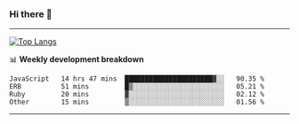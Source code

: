 ### Hi there 👋

-------
[![Top Langs](https://github-readme-stats.vercel.app/api/top-langs/?username=ashish-r)](https://github.com/anuraghazra/github-readme-stats)

📊 **Weekly development breakdown**
<!--START_SECTION:waka-->

```text
JavaScript   14 hrs 47 mins  ██████████████████████▓░░   90.35 %
ERB          51 mins         █▒░░░░░░░░░░░░░░░░░░░░░░░   05.21 %
Ruby         20 mins         ▓░░░░░░░░░░░░░░░░░░░░░░░░   02.12 %
Other        15 mins         ▒░░░░░░░░░░░░░░░░░░░░░░░░   01.56 %
```

<!--END_SECTION:waka-->
-------

<!--
**ashish-r/ashish-r** is a ✨ _special_ ✨ repository because its `README.md` (this file) appears on your GitHub profile.

Here are some ideas to get you started:

- 🔭 I’m currently working on ...
- 🌱 I’m currently learning ...
- 👯 I’m looking to collaborate on ...
- 🤔 I’m looking for help with ...
- 💬 Ask me about ...
- 📫 How to reach me: ...
- 😄 Pronouns: ...
- ⚡ Fun fact: ...
-->
